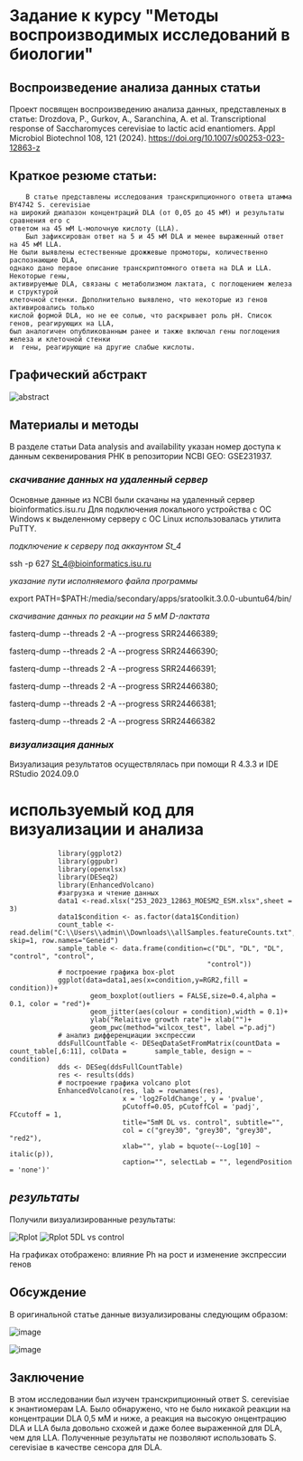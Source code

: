 # Задание к курсу "Методы воспроизводимых исследований в биологии"
## Воспроизведение анализа данных статьи
Проект посвящен воспроизведению анализа данных, представленых в статье:
Drozdova, P., Gurkov, A., Saranchina, A. et al. 
Transcriptional response of Saccharomyces cerevisiae to lactic acid enantiomers. 
Appl Microbiol Biotechnol 108, 121 (2024). 
https://doi.org/10.1007/s00253-023-12863-z
## Краткое резюме статьи:
        В статье представлены исследования транскрипционного ответа штамма BY4742 S. cerevisiae 
    на широкий диапазон концентраций DLA (от 0,05 до 45 мМ) и результаты сравнения его с 
    ответом на 45 мМ L-молочную кислоту (LLA). 
        Был зафиксирован ответ на 5 и 45 мМ DLA и менее выраженный ответ на 45 мМ LLA. 
    Не были выявлены естественные дрожжевые промоторы, количественно распознающие DLA, 
    однако дано первое описание транскриптомного ответа на DLA и LLA. Некоторые гены, 
    активируемые DLA, связаны с метаболизмом лактата, с поглощением железа и структурой 
    клеточной стенки. Дополнительно выявлено, что некоторые из генов активировались только
    кислой формой DLA, но не ее солью, что раскрывает роль pH. Список генов, реагирующих на LLA, 
    был аналогичен опубликованным ранее и также включал гены поглощения железа и клеточной стенки
    и  гены, реагирующие на другие слабые кислоты. 
## Графический абстракт
![abstract](https://github.com/user-attachments/assets/4c5c9723-7ead-49ab-8fde-c3d45c0f9581)
## Материалы и методы

В разделе статьи Data analysis and availability указан номер доступа к данным секвенирования РНК
в репозитории NCBI GEO: GSE231937.

### _скачивание данных на удаленный сервер_

Основные данные из NCBI были скачаны на удаленный сервер bioinformatics.isu.ru 
Для подключения локального устройства с ОС Windows к выделенному серверу с ОС Linux использовалась  утилита PuTTY.

_подключение к серверу под аккаунтом St_4_

ssh -p 627 St_4@bioinformatics.isu.ru 

_указание пути исполняемого файла программы_

export PATH=$PATH:/media/secondary/apps/sratoolkit.3.0.0-ubuntu64/bin/

_скачивание данных по реакции на 5 мМ D-лактата_

fasterq-dump --threads 2 -A --progress SRR24466389; 

fasterq-dump --threads 2 -A --progress SRR24466390; 

fasterq-dump --threads 2 -A --progress SRR24466391; 

fasterq-dump --threads 2 -A --progress SRR24466380; 

fasterq-dump --threads 2 -A --progress SRR24466381;

fasterq-dump --threads 2 -A --progress SRR24466382

### _визуализация данных_
Визуализация результатов осуществлялась при помощи R 4.3.3 и IDE RStudio 2024.09.0
# используемый код для визуализации и анализа
                library(ggplot2)
                library(ggpubr)
                library(openxlsx)
                library(DESeq2)
                library(EnhancedVolcano)
                #загрузка и чтение данных 
                data1 <-read.xlsx("253_2023_12863_MOESM2_ESM.xlsx",sheet = 3)
                data1$condition <- as.factor(data1$Condition)
                count_table <- read.delim("C:\\Users\\admin\\Downloads\\allSamples.featureCounts.txt", skip=1, row.names="Geneid")
                sample_table <- data.frame(condition=c("DL", "DL", "DL", "control", "control", 
                                                     "control"))
                # построение графика box-plot
                ggplot(data=data1,aes(x=condition,y=RGR2,fill = condition))+
                        geom_boxplot(outliers = FALSE,size=0.4,alpha = 0.1, color = "red")+
                        geom_jitter(aes(colour = condition),width = 0.1)+
                        ylab("Relaitive growth rate")+ xlab("")+
                        geom_pwc(method="wilcox_test", label ="p.adj")
                # анализ дифференциации экспрессии
                ddsFullCountTable <- DESeqDataSetFromMatrix(countData = count_table[,6:11], colData =       sample_table, design = ~ condition)
                dds <- DESeq(ddsFullCountTable)
                res <- results(dds)
                # построение графика volcano plot
                EnhancedVolcano(res, lab = rownames(res),
                                x = 'log2FoldChange', y = 'pvalue',
                                pCutoff=0.05, pCutoffCol = 'padj', FCcutoff = 1,
                                title="5mM DL vs. control", subtitle="",
                                col = c("grey30", "grey30", "grey30", "red2"),
                                xlab="", ylab = bquote(~-Log[10] ~ italic(p)),
                                caption="", selectLab = "", legendPosition = 'none')'


## _результаты_
Получили визуализированные результаты:

![Rplot](https://github.com/user-attachments/assets/87893792-dd13-4f0a-ac71-a76764065abc)
![Rplot 5DL vs control](https://github.com/user-attachments/assets/475e1dc2-4854-4c88-8c89-126b8da42239)

На графиках отображено: влияние Ph на рост и изменение экспрессии генов 
## Обсуждение
В оригинальной статье данные визуализированы следующим образом:

![image](https://github.com/user-attachments/assets/1d4a278a-e33c-4605-9d94-61d6702e0072)

![image](https://github.com/user-attachments/assets/a8ed9134-d827-40f1-a4e5-9db2c6ec706b)




## Заключение
В этом исследовании был изучен транскрипционный ответ S. cerevisiae к энантиомерам LA. 
Было обнаружено, что не было никакой реакции на концентрации DLA 0,5 мМ и ниже, а реакция 
на высокую онцентрацию DLA и LLA была довольно схожей и даже более выраженной для DLA, чем для LLA. 
Полученные результаты не позволяют использовать S. cerevisiae в качестве сенсора для DLA.

